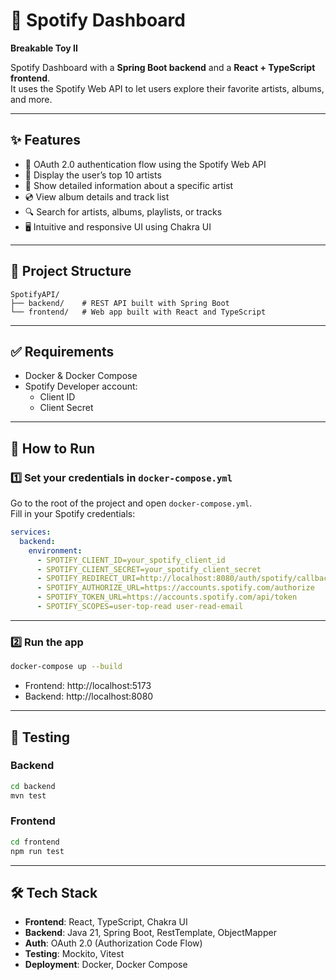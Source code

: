 # 🎵 Spotify Dashboard  
**Breakable Toy II**

Spotify Dashboard with a **Spring Boot backend** and a **React + TypeScript frontend**.  
It uses the Spotify Web API to let users explore their favorite artists, albums, and more.

---

## ✨ Features

- 🔐 OAuth 2.0 authentication flow using the Spotify Web API  
- 🎤 Display the user’s top 10 artists  
- 📄 Show detailed information about a specific artist  
- 💿 View album details and track list  
- 🔍 Search for artists, albums, playlists, or tracks  
- 🖥️ Intuitive and responsive UI using Chakra UI  

---

## 📁 Project Structure

```
SpotifyAPI/
├── backend/    # REST API built with Spring Boot
└── frontend/   # Web app built with React and TypeScript
```

---

## ✅ Requirements

- Docker & Docker Compose  
- Spotify Developer account:
  - Client ID  
  - Client Secret  

---

## 🚀 How to Run

### 1️⃣ Set your credentials in `docker-compose.yml`

Go to the root of the project and open `docker-compose.yml`.  
Fill in your Spotify credentials:

```yaml
services:
  backend:
    environment:
      - SPOTIFY_CLIENT_ID=your_spotify_client_id
      - SPOTIFY_CLIENT_SECRET=your_spotify_client_secret
      - SPOTIFY_REDIRECT_URI=http://localhost:8080/auth/spotify/callback
      - SPOTIFY_AUTHORIZE_URL=https://accounts.spotify.com/authorize
      - SPOTIFY_TOKEN_URL=https://accounts.spotify.com/api/token
      - SPOTIFY_SCOPES=user-top-read user-read-email
```

---

### 2️⃣ Run the app

```bash
docker-compose up --build
```

- Frontend: http://localhost:5173  
- Backend: http://localhost:8080

---

## 🧪 Testing

### Backend

```bash
cd backend
mvn test
```

### Frontend

```bash
cd frontend
npm run test
```

---

## 🛠 Tech Stack

- **Frontend**: React, TypeScript, Chakra UI  
- **Backend**: Java 21, Spring Boot, RestTemplate, ObjectMapper  
- **Auth**: OAuth 2.0 (Authorization Code Flow)  
- **Testing**: Mockito, Vitest  
- **Deployment**: Docker, Docker Compose


